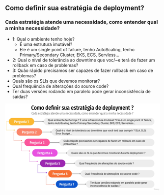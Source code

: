 ## Como definir sua estratégia de deployment? ##
### Cada estratégia atende uma necessidade, como entender qual a minha necessidade? ###

- 1: Qual o ambiente tenho hoje?
  - É uma estrutura imutável?
  - Ele é um single point of failure, tenho AutoScaling, tenho Primary/Secondary Cluster, EKS, ECS, Servless...
- 2: Qual o nível de tolerãncia ao downtime que voc/~e terá de fazer um rollback em caso de problemas?
- 3: Quão rápido precisamos ser capazes de fazer rollback em caso de problemas?
- Quais são os SLIs que devemos monitorar?
- Qual frequência de alterações do source code?
- Ter duas versões rodando em paralelo pode gerar inconsistência de saídas?

![img.png](img/img.png)

